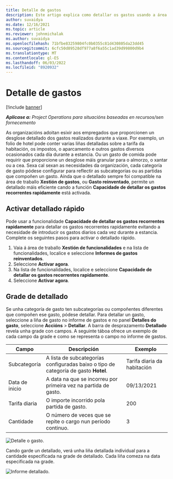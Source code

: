 ```yaml
---
title: Detalle de gastos
description: Este artigo explica como detallar os gastos usando a área de traballo de Gasto reinventada.
author: suvaidya
ms.date: 12/16/2021
ms.topic: article
ms.reviewer: johnmichalak
ms.author: suvaidya
ms.openlocfilehash: 71bfbe83259804fc0b0355c81d430805da23dd45
ms.sourcegitcommit: 6cfc50d89528df977a8f6a55c1ad39d99800d9b4
ms.translationtype: MT
ms.contentlocale: gl-ES
ms.lasthandoff: 06/03/2022
ms.locfileid: "8920932"
---
```

# <a name="expense-itemization"></a>Detalle de gastos

[!include [banner](../includes/banner.md)]

_**Aplícase a:** Project Operations para situacións baseadas en recursos/sen fornecemento_

As organizacións adoitan esixir aos empregados que proporcionen un desglose detallado dos gastos realizados durante a viaxe. Por exemplo, un folio de hotel pode conter varias liñas detalladas sobre a tarifa da habitación, os impostos, o aparcamento e outros gastos diversos ocasionados cada día durante a estancia. Ou un gasto de comida pode requirir que proporcione un desglose máis granular para o almorzo, o xantar ou a cea. Sexa cal sexan as necesidades da organización, cada categoría de gasto pódese configurar para reflectir as subcategorías ou as partidas que compoñen un gasto. Aínda que o detallado sempre foi compatible na área de traballo **Xestión de gastos**, ou **Gasto reinventado**, permite un detallado máis eficiente cando a función **Capacidade de detallar os gastos recorrentes rapidamente** está activada.  

## <a name="enable-quick-itemization"></a>Activar detallado rápido 

Pode usar a funcionalidade **Capacidade de detallar os gastos recorrentes rapidamente** para detallar os gastos recorrentes rapidamente evitando a necesidade de introducir os gastos diarios cada vez durante a estancia. Complete os seguintes pasos para activar o detallado rápido.

1. Vaia á área de traballo **Xestión de funcionalidades** e na lista de funcionalidades, localice e seleccione **Informes de gastos reinventados**. 
2. Seleccione **Activar agora**. 
3. Na lista de funcionalidades, localice e seleccione **Capacidade de detallar os gastos recorrentes rapidamente**.
4. Seleccione **Activar agora**. 

## <a name="itemization-grid"></a>Grade de detallado 

Se unha categoría de gasto ten subcategorías ou compoñentes diferentes que compoñen ese gasto, pódese detallar. Para detallar un gasto, seleccione a liña de gasto no informe de gastos e no panel **Detalles do gasto**, seleccione **Accións** > **Detallar**. A barra de desprazamento **Detallado** revela unha grade con campos. A seguinte táboa ofrece un exemplo de cada campo da grade e como se representa o campo no informe de gastos. 

|     Campo          |     Descripción                                                                                  |     Exemplo              |
|--------------------|--------------------------------------------------------------------------------------------------|--------------------------|
|     Subcategoría    |     A lista de subcategorías configuradas baixo o tipo de categoría de gasto **Hotel**.             |     Tarifa diaria da habitación      |
|     Data de inicio     |     A data na que se incorreu por primeira vez na partida de gasto.                                           |     09/13/2021           |
|     Tarifa diaria     |     O importe incorrido pola partida de gasto.                                                    |     200                  |
|     Cantidade       |     O número de veces que se repite o cargo nun período continuo.                       |     3                    |

![Detalle o gasto.](media/Itemization%20screen%201.png)

Cando garde un detallado, verá unha liña detallada individual para a cantidade especificada na grade de detallado. Cada liña comeza na data especificada na grade.

![Informe detallado.](media/Itemization%20screen%202.png)

